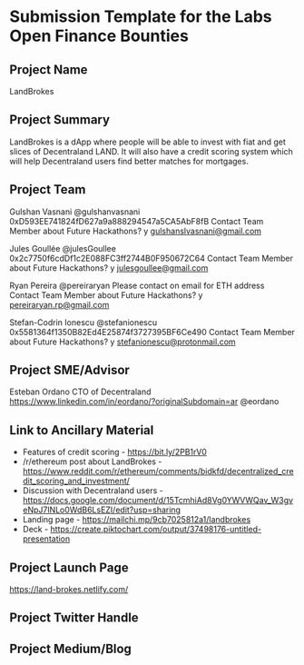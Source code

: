 # Submission Template for the Labs Open Finance Bounties

## Project Name
LandBrokes

## Project Summary
LandBrokes is a dApp where people will be able to invest with fiat and get slices of Decentraland LAND. It will also have a credit scoring system which will help Decentraland users find better matches for mortgages.

## Project Team

Gulshan Vasnani
@gulshanvasnani
0xD593EE741824fD627a9a888294547a5CA5AbF8fB
Contact Team Member about Future Hackathons? y gulshanslvasnani@gmail.com

Jules Goullée
@julesGoullee
0x2c7750f6cdDf1c2E088FC3ff2744B0F950672C64
Contact Team Member about Future Hackathons? y julesgoullee@gmail.com

Ryan Pereira
@pereiraryan
Please contact on email for ETH address
Contact Team Member about Future Hackathons? y pereiraryan.rp@gmail.com

Stefan-Codrin Ionescu
@stefanionescu
0x5581364f1350B82Ed4E25874f3727395BF6Ce490
Contact Team Member about Future Hackathons? y stefanionescu@protonmail.com

## Project SME/Advisor
Esteban Ordano
CTO of Decentraland
https://www.linkedin.com/in/eordano/?originalSubdomain=ar
@eordano

## Link to Ancillary Material

* Features of credit scoring - https://bit.ly/2PB1rV0
* /r/ethereum post about LandBrokes - https://www.reddit.com/r/ethereum/comments/bidkfd/decentralized_credit_scoring_and_investment/
* Discussion with Decentraland users - https://docs.google.com/document/d/15TcmhiAd8Vg0YWVWQav_W3gveNpJ7lNLo0WdB6LsEZI/edit?usp=sharing
* Landing page - https://mailchi.mp/9cb7025812a1/landbrokes
* Deck - https://create.piktochart.com/output/37498176-untitled-presentation

## Project Launch Page

https://land-brokes.netlify.com/

## Project Twitter Handle

## Project Medium/Blog
